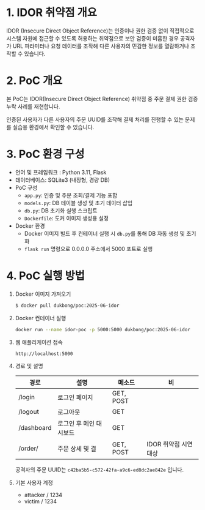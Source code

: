 # 1. IDOR 취약점 개요

IDOR (Insecure Direct Object Reference)는 인증이나 권한 검증 없이 직접적으로 시스템 자원에 접근할 수 있도록 허용하는 취약점으로 보안 검증이 미흡한 경우 공격자가 URL 파라미터나 요청 데이터를 조작해 다른 사용자의 민감한 정보를 열람하거나 조작할 수 있습니다.

# 2. PoC 개요

본 PoC는 IDOR(Insecure Direct Object Reference) 취약점 중 주문 결제 권한 검증 누락 사례를 재현합니다.

인증된 사용자가 다른 사용자의 주문 UUID를 조작해 결제 처리를 진행할 수 있는 문제를 실습용 환경에서 확인할 수 있습니다.

# 3. PoC 환경 구성

- 언어 및 프레임워크 : Python 3.11, Flask
- 데이터베이스: SQLite3 (내장형, 경량 DB)
- PoC 구성
    - `app.py`: 인증 및 주문 조회/결제 기능 포함
    - `models.py`: DB 테이블 생성 및 초기 데이터 삽입
    - `db.py`: DB 초기화 실행 스크립트
    - `Dockerfile`: 도커 이미지 생성용 설정
- Docker 환경
    - Docker 이미지 빌드 후 컨테이너 실행 시 `db.py`를 통해 DB 자동 생성 및 초기화
    - `flask run` 명령으로 0.0.0.0 주소에서 5000 포트로 실행

# 4. PoC 실행 방법

1. Docker 이미지 가져오기
    
    ```bash
    $ docker pull dukbong/poc:2025-06-idor
    ```
    
2. Docker 컨테이너 실행
    
    ```bash
    docker run --name idor-poc -p 5000:5000 dukbong/poc:2025-06-idor
    ```
    
3. 웹 애플리케이션 접속
    
    ```bash
    http://localhost:5000
    ```
    
4. 경로 및 설명
    
    
    | 경로 | 설명 | 메소드 | 비 |
    | --- | --- | --- | --- |
    | /login | 로그인 페이지 | GET, POST |  |
    | /logout | 로그아웃 | GET |  |
    | /dashboard | 로그인 후 메인 대시보드 | GET |  |
    | /order/<uuid> | 주문 상세 및 결 | GET, POST | IDOR 취약점 시연 대상 |
    
    공격자의 주문 UUID는 `c42ba5b5-c572-42fa-a9c6-ed8dc2ae842e` 입니다.
    
5. 기본 사용자 계정
    - attacker / 1234
    - victim / 1234
